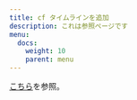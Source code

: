 ```yaml
---
title: cf タイムラインを追加
description: これは参照ページです
menu:
  docs:
    weight: 10
    parent: menu
---
```


[こちら](https://docs.thedesk.top/timeline/edit/add)を参照。